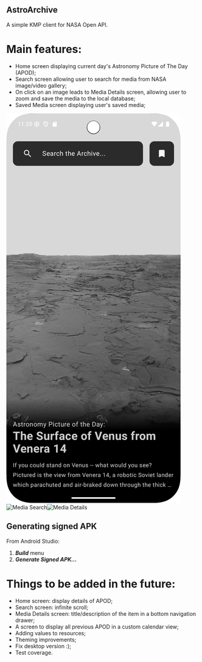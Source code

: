 ## AstroArchive
A simple KMP client for NASA Open API.

# Main features:
- Home screen displaying current day's Astronomy Picture of The Day (APOD);
- Search screen allowing user to search for media from NASA image/video gallery;
- On click on an image leads to Media Details screen, allowing user to zoom and save the media to the local database;
- Saved Media screen displaying user's saved media;

![Home Screen](home_screen.png?raw=true "Home Screen")![Media Search](media_search.png?raw=true "Media Search")![Media Details](media_details.png?raw=true "Media Details")

## Generating signed APK
From Android Studio:
1. ***Build*** menu
2. ***Generate Signed APK...***

# Things to be added in the future:
- Home screen: display details of APOD;
- Search screen: infinite scroll;
- Media Details screen: title/description of the item in a bottom navigation drawer;
- A screen to display all previous APOD in a custom calendar view;
- Adding values to resources;
- Theming improvements;
- Fix desktop version :);
- Test coverage.